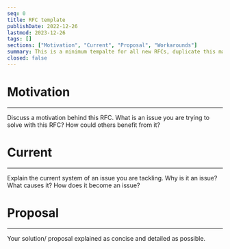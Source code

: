 ```yaml
---
seq: 0
title: RFC template
publishDate: 2022-12-26
lastmod: 2023-12-26 
tags: []
sections: ["Motivation", "Current", "Proposal", "Workarounds"]
summary: This is a minimum tempalte for all new RFCs, duplicate this markdown file (.md) to start writing up your RFC!
closed: false 
---
```


# Motivation

---

Discuss a motivation behind this RFC. What is an issue you are trying to solve
with this RFC? How could others benefit from it?

# Current

---

Explain the current system of an issue you are tackling. Why is it an issue?
What causes it? How does it become an issue?

# Proposal

---

Your solution/ proposal explained as concise and detailed as possible.

